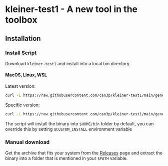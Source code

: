 # kleiner-test1 - A new tool in the toolbox

## Installation

### Install Script

Download `kleiner-test1` and install into a local bin directory.

#### MacOS, Linux, WSL

Latest version:

```bash
curl -L https://raw.githubusercontent.com/can3p/kleiner-test1/main/generated/install.sh | sh
```

Specific version:

```bash
curl -L https://raw.githubusercontent.com/can3p/kleiner-test1/main/generated/install.sh | sh -s 0.0.4
```

The script will install the binary into `$HOME/bin` folder by default, you can override this by setting
`$CUSTOM_INSTALL` environment variable

### Manual download

Get the archive that fits your system from the [Releases](https://github.com/can3p/kleiner-test1/releases) page and
extract the binary into a folder that is mentioned in your `$PATH` variable.
